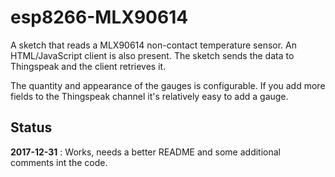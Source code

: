 # esp8266-MLX90614
A sketch that reads a MLX90614 non-contact temperature sensor. An HTML/JavaScript client is also present. The sketch sends the data to Thingspeak and the client retrieves it.

The quantity and appearance of the gauges is configurable. If you add more fields to the Thingspeak channel it's relatively easy to add a gauge.

## Status

**2017-12-31** : Works, needs a better README and some additional comments int  the code.


